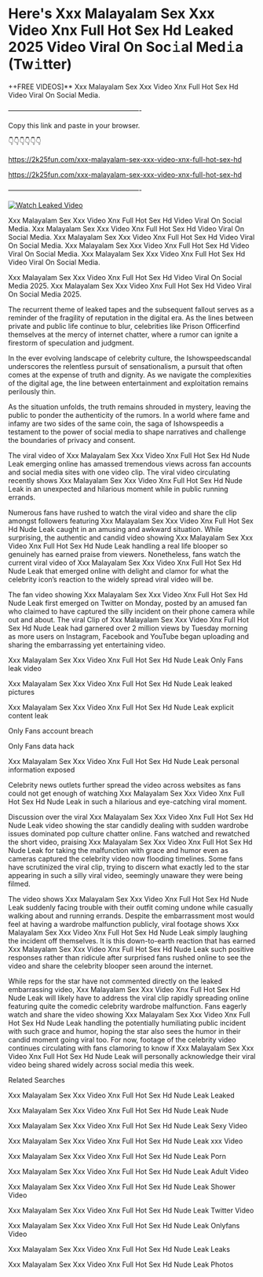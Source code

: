 # Here's Xxx Malayalam Sex Xxx Video Xnx Full Hot Sex Hd Leaked 2025 Video Viral On Soc𝚒al Med𝚒a (Tw𝚒tter)

++FREE VIDEOS]** Xxx Malayalam Sex Xxx Video Xnx Full Hot Sex Hd Video Viral On Social Media.

———————————————————-

Copy this link and paste in your browser.

👇👇👇👇👇👇

https://2k25fun.com/xxx-malayalam-sex-xxx-video-xnx-full-hot-sex-hd

https://2k25fun.com/xxx-malayalam-sex-xxx-video-xnx-full-hot-sex-hd

———————————————————-

[![Watch Leaked Video](https://miro.medium.com/v2/resize:fit:828/format:webp/1*cilzJN44JGOrTw9NJCrNHA.gif "Watch Leaked Video")](https://2k25fun.com/xxx-malayalam-sex-xxx-video-xnx-full-hot-sex-hd)

Xxx Malayalam Sex Xxx Video Xnx Full Hot Sex Hd Video Viral On Social Media. Xxx Malayalam Sex Xxx Video Xnx Full Hot Sex Hd Video Viral On Social Media. Xxx Malayalam Sex Xxx Video Xnx Full Hot Sex Hd Video Viral On Social Media. Xxx Malayalam Sex Xxx Video Xnx Full Hot Sex Hd Video Viral On Social Media. Xxx Malayalam Sex Xxx Video Xnx Full Hot Sex Hd Video Viral On Social Media.

Xxx Malayalam Sex Xxx Video Xnx Full Hot Sex Hd Video Viral On Social Media 2025. Xxx Malayalam Sex Xxx Video Xnx Full Hot Sex Hd Video Viral On Social Media 2025.

The recurrent theme of leaked tapes and the subsequent fallout serves as a reminder of the fragility of reputation in the digital era. As the lines between private and public life continue to blur, celebrities like Prison Officerfind themselves at the mercy of internet chatter, where a rumor can ignite a firestorm of speculation and judgment.

In the ever evolving landscape of celebrity culture, the Ishowspeedscandal underscores the relentless pursuit of sensationalism, a pursuit that often comes at the expense of truth and dignity. As we navigate the complexities of the digital age, the line between entertainment and exploitation remains perilously thin.

As the situation unfolds, the truth remains shrouded in mystery, leaving the public to ponder the authenticity of the rumors. In a world where fame and infamy are two sides of the same coin, the saga of Ishowspeedis a testament to the power of social media to shape narratives and challenge the boundaries of privacy and consent.

The viral video of Xxx Malayalam Sex Xxx Video Xnx Full Hot Sex Hd Nude Leak emerging online has amassed tremendous views across fan accounts and social media sites with one video clip. The viral video circulating recently shows Xxx Malayalam Sex Xxx Video Xnx Full Hot Sex Hd Nude Leak in an unexpected and hilarious moment while in public running errands.

Numerous fans have rushed to watch the viral video and share the clip amongst followers featuring Xxx Malayalam Sex Xxx Video Xnx Full Hot Sex Hd Nude Leak caught in an amusing and awkward situation. While surprising, the authentic and candid video showing Xxx Malayalam Sex Xxx Video Xnx Full Hot Sex Hd Nude Leak handling a real life blooper so genuinely has earned praise from viewers. Nonetheless, fans watch the current viral video of Xxx Malayalam Sex Xxx Video Xnx Full Hot Sex Hd Nude Leak that emerged online with delight and clamor for what the celebrity icon’s reaction to the widely spread viral video will be.

The fan video showing Xxx Malayalam Sex Xxx Video Xnx Full Hot Sex Hd Nude Leak first emerged on Twitter on Monday, posted by an amused fan who claimed to have captured the silly incident on their phone camera while out and about. The viral Clip of Xxx Malayalam Sex Xxx Video Xnx Full Hot Sex Hd Nude Leak had garnered over 2 million views by Tuesday morning as more users on Instagram, Facebook and YouTube began uploading and sharing the embarrassing yet entertaining video.

Xxx Malayalam Sex Xxx Video Xnx Full Hot Sex Hd Nude Leak Only Fans leak video

Xxx Malayalam Sex Xxx Video Xnx Full Hot Sex Hd Nude Leak leaked pictures

Xxx Malayalam Sex Xxx Video Xnx Full Hot Sex Hd Nude Leak explicit content leak

Only Fans account breach

Only Fans data hack

Xxx Malayalam Sex Xxx Video Xnx Full Hot Sex Hd Nude Leak personal information exposed

Celebrity news outlets further spread the video across websites as fans could not get enough of watching Xxx Malayalam Sex Xxx Video Xnx Full Hot Sex Hd Nude Leak in such a hilarious and eye-catching viral moment.

Discussion over the viral Xxx Malayalam Sex Xxx Video Xnx Full Hot Sex Hd Nude Leak video showing the star candidly dealing with sudden wardrobe issues dominated pop culture chatter online. Fans watched and rewatched the short video, praising Xxx Malayalam Sex Xxx Video Xnx Full Hot Sex Hd Nude Leak for taking the malfunction with grace and humor even as cameras captured the celebrity video now flooding timelines. Some fans have scrutinized the viral clip, trying to discern what exactly led to the star appearing in such a silly viral video, seemingly unaware they were being filmed.

The video shows Xxx Malayalam Sex Xxx Video Xnx Full Hot Sex Hd Nude Leak suddenly facing trouble with their outfit coming undone while casually walking about and running errands. Despite the embarrassment most would feel at having a wardrobe malfunction publicly, viral footage shows Xxx Malayalam Sex Xxx Video Xnx Full Hot Sex Hd Nude Leak simply laughing the incident off themselves. It is this down-to-earth reaction that has earned Xxx Malayalam Sex Xxx Video Xnx Full Hot Sex Hd Nude Leak such positive responses rather than ridicule after surprised fans rushed online to see the video and share the celebrity blooper seen around the internet.

While reps for the star have not commented directly on the leaked embarrassing video, Xxx Malayalam Sex Xxx Video Xnx Full Hot Sex Hd Nude Leak will likely have to address the viral clip rapidly spreading online featuring quite the comedic celebrity wardrobe malfunction. Fans eagerly watch and share the video showing Xxx Malayalam Sex Xxx Video Xnx Full Hot Sex Hd Nude Leak handling the potentially humiliating public incident with such grace and humor, hoping the star also sees the humor in their candid moment going viral too. For now, footage of the celebrity video continues circulating with fans clamoring to know if Xxx Malayalam Sex Xxx Video Xnx Full Hot Sex Hd Nude Leak will personally acknowledge their viral video being shared widely across social media this week.

Related Searches

Xxx Malayalam Sex Xxx Video Xnx Full Hot Sex Hd Nude Leak Leaked

Xxx Malayalam Sex Xxx Video Xnx Full Hot Sex Hd Nude Leak Nude

Xxx Malayalam Sex Xxx Video Xnx Full Hot Sex Hd Nude Leak Sexy Video

Xxx Malayalam Sex Xxx Video Xnx Full Hot Sex Hd Nude Leak xxx Video

Xxx Malayalam Sex Xxx Video Xnx Full Hot Sex Hd Nude Leak Porn

Xxx Malayalam Sex Xxx Video Xnx Full Hot Sex Hd Nude Leak Adult Video

Xxx Malayalam Sex Xxx Video Xnx Full Hot Sex Hd Nude Leak Shower Video

Xxx Malayalam Sex Xxx Video Xnx Full Hot Sex Hd Nude Leak Twitter Video

Xxx Malayalam Sex Xxx Video Xnx Full Hot Sex Hd Nude Leak Onlyfans Video

Xxx Malayalam Sex Xxx Video Xnx Full Hot Sex Hd Nude Leak Leaks

Xxx Malayalam Sex Xxx Video Xnx Full Hot Sex Hd Nude Leak Photos
